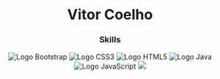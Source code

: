 <header>
  <h1 align="center">Vitor Coelho</h1>
<header>

<div>
  <h3>Skills</h3>
  <img src="https://img.shields.io/badge/Bootstrap-563D7C?style=for-the-badge&logo=bootstrap&logoColor=white" alt="Logo Bootstrap">
  <img src="https://img.shields.io/badge/CSS3-1572B6?style=for-the-badge&logo=css3&logoColor=white" alt="Logo CSS3">
  <img src="https://img.shields.io/badge/HTML5-E34F26?style=for-the-badge&logo=html5&logoColor=white" alt="Logo HTML5">
  <img src="https://img.shields.io/badge/Java-ED8B00?style=for-the-badge&logo=java&logoColor=white" alt="Logo Java">
  <img src="https://img.shields.io/badge/JavaScript-F7DF1E?style=for-the-badge&logo=javascript&logoColor=black" alt="Logo JavaScript">
  <img src="https://img.shields.io/badge/MySQL-00000F?style=for-the-badge&logo=mysql&logoColor=white alt="Logo MySQL">
</div>


